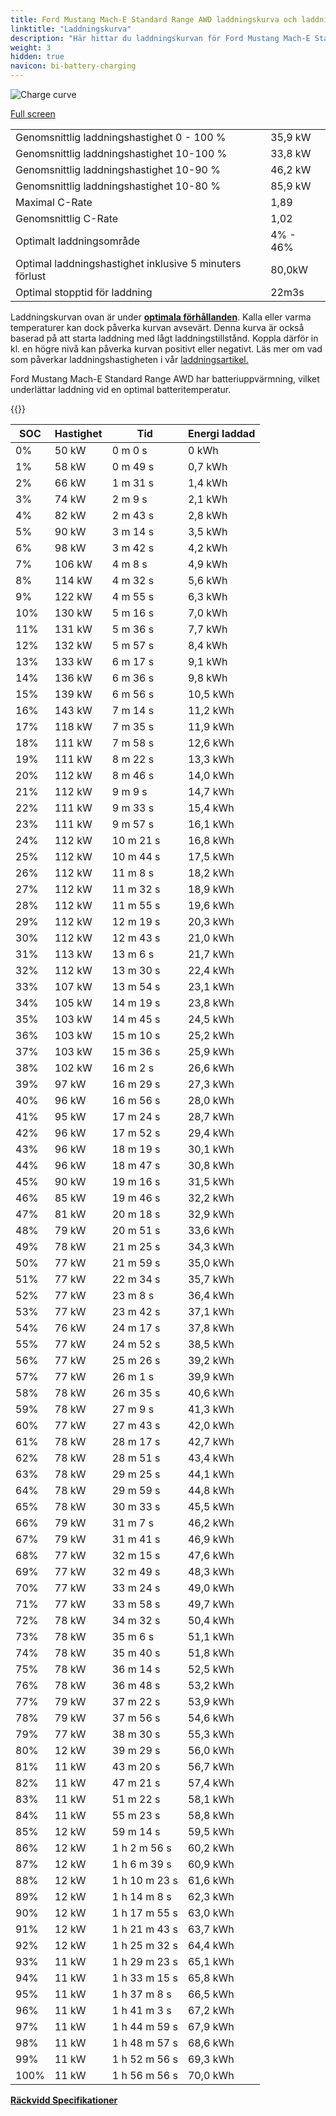 ```yaml
---
title: Ford Mustang Mach-E Standard Range AWD laddningskurva och laddningsprestanda
linktitle: "Laddningskurva"
description: "Här hittar du laddningskurvan för Ford Mustang Mach-E Standard Range AWD."
weight: 3
hidden: true
navicon: bi-battery-charging
---
```

<!-- markdownlint-disable MD033 -->
<img src="../chargingcurve.svg" alt="Charge curve" class="img-fluid">

[Full screen](../chargingcurve.svg)


<table class="table table-striped border">
<tbody>
<tr>
<td>Genomsnittlig laddningshastighet 0 - 100 %</td><td>35,9 kW</td>
</tr>
<tr>
<td>Genomsnittlig laddningshastighet 10-100 %</td><td>33,8 kW</td>
</tr>
<tr>
<td>Genomsnittlig laddningshastighet 10-90 %</td><td>46,2 kW</td>
</tr>
<tr>
<td>Genomsnittlig laddningshastighet 10-80 %</td><td>85,9 kW</td>
</tr>
<tr>
<td>Maximal C-Rate</td><td>1,89</td>
</tr>
<tr>
<td>Genomsnittlig C-Rate</td><td>1,02</td>
</tr>
<tr>
<td>Optimalt laddningsområde</td><td>4% - 46%</td>
</tr>
<tr>
<td>Optimal laddningshastighet inklusive 5 minuters förlust</td><td>80,0kW</td>
</tr>
<tr>
<td>Optimal stopptid för laddning</td><td>22m3s</td>
</tr>
</tbody>
</table>


Laddningskurvan ovan är under **[optimala förhållanden](../../../../../technology/battery/charging/#temperatur)**. Kalla eller varma temperaturer kan dock påverka kurvan avsevärt. Denna kurva är också baserad på att starta laddning med lågt laddningstillstånd. Koppla därför in kl. en högre nivå kan påverka kurvan positivt eller negativt. Läs mer om vad som påverkar laddningshastigheten i vår [laddningsartikel.](../../../../../technology/battery/charging/)


Ford Mustang Mach-E Standard Range AWD har batteriuppvärmning, vilket underlättar laddning vid en optimal batteritemperatur.


{{<evkxdisplayaddarticle />}}
<table class="table table-striped border">
<thead>
<tr><th>SOC</th><th>Hastighet</th><th>Tid</th><th>Energi laddad</th></tr>
</thead>
<tbody>
<tr>
<td>0%</td><td>50 kW</td><td> 0 m 0 s </td><td>0 kWh </td>
</tr>
<tr>
<td>1%</td><td>58 kW</td><td> 0 m 49 s </td><td>0,7 kWh </td>
</tr>
<tr>
<td>2%</td><td>66 kW</td><td> 1 m 31 s </td><td>1,4 kWh </td>
</tr>
<tr>
<td>3%</td><td>74 kW</td><td> 2 m 9 s </td><td>2,1 kWh </td>
</tr>
<tr>
<td>4%</td><td>82 kW</td><td> 2 m 43 s </td><td>2,8 kWh </td>
</tr>
<tr>
<td>5%</td><td>90 kW</td><td> 3 m 14 s </td><td>3,5 kWh </td>
</tr>
<tr>
<td>6%</td><td>98 kW</td><td> 3 m 42 s </td><td>4,2 kWh </td>
</tr>
<tr>
<td>7%</td><td>106 kW</td><td> 4 m 8 s </td><td>4,9 kWh </td>
</tr>
<tr>
<td>8%</td><td>114 kW</td><td> 4 m 32 s </td><td>5,6 kWh </td>
</tr>
<tr>
<td>9%</td><td>122 kW</td><td> 4 m 55 s </td><td>6,3 kWh </td>
</tr>
<tr>
<td>10%</td><td>130 kW</td><td> 5 m 16 s </td><td>7,0 kWh </td>
</tr>
<tr>
<td>11%</td><td>131 kW</td><td> 5 m 36 s </td><td>7,7 kWh </td>
</tr>
<tr>
<td>12%</td><td>132 kW</td><td> 5 m 57 s </td><td>8,4 kWh </td>
</tr>
<tr>
<td>13%</td><td>133 kW</td><td> 6 m 17 s </td><td>9,1 kWh </td>
</tr>
<tr>
<td>14%</td><td>136 kW</td><td> 6 m 36 s </td><td>9,8 kWh </td>
</tr>
<tr>
<td>15%</td><td>139 kW</td><td> 6 m 56 s </td><td>10,5 kWh </td>
</tr>
<tr>
<td>16%</td><td>143 kW</td><td> 7 m 14 s </td><td>11,2 kWh </td>
</tr>
<tr>
<td>17%</td><td>118 kW</td><td> 7 m 35 s </td><td>11,9 kWh </td>
</tr>
<tr>
<td>18%</td><td>111 kW</td><td> 7 m 58 s </td><td>12,6 kWh </td>
</tr>
<tr>
<td>19%</td><td>111 kW</td><td> 8 m 22 s </td><td>13,3 kWh </td>
</tr>
<tr>
<td>20%</td><td>112 kW</td><td> 8 m 46 s </td><td>14,0 kWh </td>
</tr>
<tr>
<td>21%</td><td>112 kW</td><td> 9 m 9 s </td><td>14,7 kWh </td>
</tr>
<tr>
<td>22%</td><td>111 kW</td><td> 9 m 33 s </td><td>15,4 kWh </td>
</tr>
<tr>
<td>23%</td><td>111 kW</td><td> 9 m 57 s </td><td>16,1 kWh </td>
</tr>
<tr>
<td>24%</td><td>112 kW</td><td> 10 m 21 s </td><td>16,8 kWh </td>
</tr>
<tr>
<td>25%</td><td>112 kW</td><td> 10 m 44 s </td><td>17,5 kWh </td>
</tr>
<tr>
<td>26%</td><td>112 kW</td><td> 11 m 8 s </td><td>18,2 kWh </td>
</tr>
<tr>
<td>27%</td><td>112 kW</td><td> 11 m 32 s </td><td>18,9 kWh </td>
</tr>
<tr>
<td>28%</td><td>112 kW</td><td> 11 m 55 s </td><td>19,6 kWh </td>
</tr>
<tr>
<td>29%</td><td>112 kW</td><td> 12 m 19 s </td><td>20,3 kWh </td>
</tr>
<tr>
<td>30%</td><td>112 kW</td><td> 12 m 43 s </td><td>21,0 kWh </td>
</tr>
<tr>
<td>31%</td><td>113 kW</td><td> 13 m 6 s </td><td>21,7 kWh </td>
</tr>
<tr>
<td>32%</td><td>112 kW</td><td> 13 m 30 s </td><td>22,4 kWh </td>
</tr>
<tr>
<td>33%</td><td>107 kW</td><td> 13 m 54 s </td><td>23,1 kWh </td>
</tr>
<tr>
<td>34%</td><td>105 kW</td><td> 14 m 19 s </td><td>23,8 kWh </td>
</tr>
<tr>
<td>35%</td><td>103 kW</td><td> 14 m 45 s </td><td>24,5 kWh </td>
</tr>
<tr>
<td>36%</td><td>103 kW</td><td> 15 m 10 s </td><td>25,2 kWh </td>
</tr>
<tr>
<td>37%</td><td>103 kW</td><td> 15 m 36 s </td><td>25,9 kWh </td>
</tr>
<tr>
<td>38%</td><td>102 kW</td><td> 16 m 2 s </td><td>26,6 kWh </td>
</tr>
<tr>
<td>39%</td><td>97 kW</td><td> 16 m 29 s </td><td>27,3 kWh </td>
</tr>
<tr>
<td>40%</td><td>96 kW</td><td> 16 m 56 s </td><td>28,0 kWh </td>
</tr>
<tr>
<td>41%</td><td>95 kW</td><td> 17 m 24 s </td><td>28,7 kWh </td>
</tr>
<tr>
<td>42%</td><td>96 kW</td><td> 17 m 52 s </td><td>29,4 kWh </td>
</tr>
<tr>
<td>43%</td><td>96 kW</td><td> 18 m 19 s </td><td>30,1 kWh </td>
</tr>
<tr>
<td>44%</td><td>96 kW</td><td> 18 m 47 s </td><td>30,8 kWh </td>
</tr>
<tr>
<td>45%</td><td>90 kW</td><td> 19 m 16 s </td><td>31,5 kWh </td>
</tr>
<tr>
<td>46%</td><td>85 kW</td><td> 19 m 46 s </td><td>32,2 kWh </td>
</tr>
<tr>
<td>47%</td><td>81 kW</td><td> 20 m 18 s </td><td>32,9 kWh </td>
</tr>
<tr>
<td>48%</td><td>79 kW</td><td> 20 m 51 s </td><td>33,6 kWh </td>
</tr>
<tr>
<td>49%</td><td>78 kW</td><td> 21 m 25 s </td><td>34,3 kWh </td>
</tr>
<tr>
<td>50%</td><td>77 kW</td><td> 21 m 59 s </td><td>35,0 kWh </td>
</tr>
<tr>
<td>51%</td><td>77 kW</td><td> 22 m 34 s </td><td>35,7 kWh </td>
</tr>
<tr>
<td>52%</td><td>77 kW</td><td> 23 m 8 s </td><td>36,4 kWh </td>
</tr>
<tr>
<td>53%</td><td>77 kW</td><td> 23 m 42 s </td><td>37,1 kWh </td>
</tr>
<tr>
<td>54%</td><td>76 kW</td><td> 24 m 17 s </td><td>37,8 kWh </td>
</tr>
<tr>
<td>55%</td><td>77 kW</td><td> 24 m 52 s </td><td>38,5 kWh </td>
</tr>
<tr>
<td>56%</td><td>77 kW</td><td> 25 m 26 s </td><td>39,2 kWh </td>
</tr>
<tr>
<td>57%</td><td>77 kW</td><td> 26 m 1 s </td><td>39,9 kWh </td>
</tr>
<tr>
<td>58%</td><td>78 kW</td><td> 26 m 35 s </td><td>40,6 kWh </td>
</tr>
<tr>
<td>59%</td><td>78 kW</td><td> 27 m 9 s </td><td>41,3 kWh </td>
</tr>
<tr>
<td>60%</td><td>77 kW</td><td> 27 m 43 s </td><td>42,0 kWh </td>
</tr>
<tr>
<td>61%</td><td>78 kW</td><td> 28 m 17 s </td><td>42,7 kWh </td>
</tr>
<tr>
<td>62%</td><td>78 kW</td><td> 28 m 51 s </td><td>43,4 kWh </td>
</tr>
<tr>
<td>63%</td><td>78 kW</td><td> 29 m 25 s </td><td>44,1 kWh </td>
</tr>
<tr>
<td>64%</td><td>78 kW</td><td> 29 m 59 s </td><td>44,8 kWh </td>
</tr>
<tr>
<td>65%</td><td>78 kW</td><td> 30 m 33 s </td><td>45,5 kWh </td>
</tr>
<tr>
<td>66%</td><td>79 kW</td><td> 31 m 7 s </td><td>46,2 kWh </td>
</tr>
<tr>
<td>67%</td><td>79 kW</td><td> 31 m 41 s </td><td>46,9 kWh </td>
</tr>
<tr>
<td>68%</td><td>77 kW</td><td> 32 m 15 s </td><td>47,6 kWh </td>
</tr>
<tr>
<td>69%</td><td>77 kW</td><td> 32 m 49 s </td><td>48,3 kWh </td>
</tr>
<tr>
<td>70%</td><td>77 kW</td><td> 33 m 24 s </td><td>49,0 kWh </td>
</tr>
<tr>
<td>71%</td><td>77 kW</td><td> 33 m 58 s </td><td>49,7 kWh </td>
</tr>
<tr>
<td>72%</td><td>78 kW</td><td> 34 m 32 s </td><td>50,4 kWh </td>
</tr>
<tr>
<td>73%</td><td>78 kW</td><td> 35 m 6 s </td><td>51,1 kWh </td>
</tr>
<tr>
<td>74%</td><td>78 kW</td><td> 35 m 40 s </td><td>51,8 kWh </td>
</tr>
<tr>
<td>75%</td><td>78 kW</td><td> 36 m 14 s </td><td>52,5 kWh </td>
</tr>
<tr>
<td>76%</td><td>78 kW</td><td> 36 m 48 s </td><td>53,2 kWh </td>
</tr>
<tr>
<td>77%</td><td>79 kW</td><td> 37 m 22 s </td><td>53,9 kWh </td>
</tr>
<tr>
<td>78%</td><td>79 kW</td><td> 37 m 56 s </td><td>54,6 kWh </td>
</tr>
<tr>
<td>79%</td><td>77 kW</td><td> 38 m 30 s </td><td>55,3 kWh </td>
</tr>
<tr>
<td>80%</td><td>12 kW</td><td> 39 m 29 s </td><td>56,0 kWh </td>
</tr>
<tr>
<td>81%</td><td>11 kW</td><td> 43 m 20 s </td><td>56,7 kWh </td>
</tr>
<tr>
<td>82%</td><td>11 kW</td><td> 47 m 21 s </td><td>57,4 kWh </td>
</tr>
<tr>
<td>83%</td><td>11 kW</td><td> 51 m 22 s </td><td>58,1 kWh </td>
</tr>
<tr>
<td>84%</td><td>11 kW</td><td> 55 m 23 s </td><td>58,8 kWh </td>
</tr>
<tr>
<td>85%</td><td>12 kW</td><td> 59 m 14 s </td><td>59,5 kWh </td>
</tr>
<tr>
<td>86%</td><td>12 kW</td><td>1 h 2 m 56 s </td><td>60,2 kWh </td>
</tr>
<tr>
<td>87%</td><td>12 kW</td><td>1 h 6 m 39 s </td><td>60,9 kWh </td>
</tr>
<tr>
<td>88%</td><td>12 kW</td><td>1 h 10 m 23 s </td><td>61,6 kWh </td>
</tr>
<tr>
<td>89%</td><td>12 kW</td><td>1 h 14 m 8 s </td><td>62,3 kWh </td>
</tr>
<tr>
<td>90%</td><td>12 kW</td><td>1 h 17 m 55 s </td><td>63,0 kWh </td>
</tr>
<tr>
<td>91%</td><td>12 kW</td><td>1 h 21 m 43 s </td><td>63,7 kWh </td>
</tr>
<tr>
<td>92%</td><td>12 kW</td><td>1 h 25 m 32 s </td><td>64,4 kWh </td>
</tr>
<tr>
<td>93%</td><td>11 kW</td><td>1 h 29 m 23 s </td><td>65,1 kWh </td>
</tr>
<tr>
<td>94%</td><td>11 kW</td><td>1 h 33 m 15 s </td><td>65,8 kWh </td>
</tr>
<tr>
<td>95%</td><td>11 kW</td><td>1 h 37 m 8 s </td><td>66,5 kWh </td>
</tr>
<tr>
<td>96%</td><td>11 kW</td><td>1 h 41 m 3 s </td><td>67,2 kWh </td>
</tr>
<tr>
<td>97%</td><td>11 kW</td><td>1 h 44 m 59 s </td><td>67,9 kWh </td>
</tr>
<tr>
<td>98%</td><td>11 kW</td><td>1 h 48 m 57 s </td><td>68,6 kWh </td>
</tr>
<tr>
<td>99%</td><td>11 kW</td><td>1 h 52 m 56 s </td><td>69,3 kWh </td>
</tr>
<tr>
<td>100%</td><td>11 kW</td><td>1 h 56 m 56 s </td><td>70,0 kWh </td>
</tr>
</tbody>
</table>

<div class="mt-3 mb-3">
<a href="../rangeandconsumption/" class="text-decoration-none text-black">
<strong><i class="bi-arrow-left"></i> Räckvidd </strong>
</a>
<a href="../specifications/" class="text-decoration-none text-black float-end">
<strong>Specifikationer <i class="bi-arrow-right"></i></strong>
</a>
</div>
